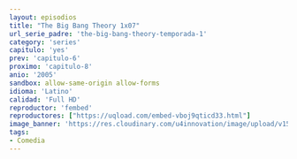 ```yaml
---
layout: episodios
title: "The Big Bang Theory 1x07"
url_serie_padre: 'the-big-bang-theory-temporada-1'
category: 'series'
capitulo: 'yes'
prev: 'capitulo-6'
proximo: 'capitulo-8'
anio: '2005'
sandbox: allow-same-origin allow-forms
idioma: 'Latino'
calidad: 'Full HD'
reproductor: 'fembed'
reproductores: ["https://uqload.com/embed-vboj9qticd33.html"]
image_banner: 'https://res.cloudinary.com/u4innovation/image/upload/v1561429447/big-bang-temporada1banner-min_rlp7il.jpg'
tags:
- Comedia
---
```













